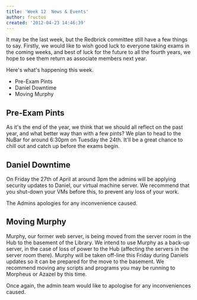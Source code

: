 ```yaml
---
title: 'Week 12  News & Events'
author: fructus
created: '2012-04-23 14:46:39'
---
```

It may be the last week, but the Redbrick committee still have a few things to say. Firstly, we would like to wish good luck to everyone taking exams in the coming weeks, and best of luck for the future to all the fourth years, we hope to see them return as associate members next year.  

Here's what's happening this week.

*   Pre-Exam Pints
*   Daniel Downtime
*   Moving Murphy

## Pre-Exam Pints

As it's the end of the year, we think that we should all reflect on the past year, and what better way than with a few pints? We plan to head to the NuBar for around 6:30pm on Tuesday the 24th. It'll be a great chance to chill out and catch up before the exams begin.

## Daniel Downtime

On Friday the 27th of April at around 3pm the admins will be applying security updates to Daniel, our virtual machine server. We recommend that you shut-down your VMs before this, to prevent any loss of your work.

The Admins apologies for any inconvenience caused.

## Moving Murphy

Murphy, our former web server, is being moved from the server room in the Hub to the basement of the Library. We intend to use Murphy as a back-up server, in the case of loss of power to the Hub (affecting the servers in the server room there). Murphy will be taken off-line this Friday during Daniels updates so it can be prepared for the move to the basement. We recommend moving any scripts and programs you may be running to Morpheus or Azazel by this time.

Once again, the admin team would like to apologise for any inconveniences caused.